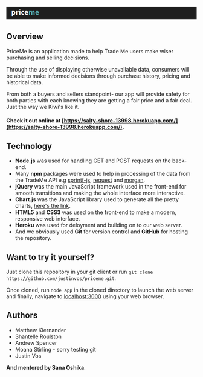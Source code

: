 ![priceme](priceme_banner.png)

## Overview

PriceMe is an application made to help Trade Me users make wiser purchasing and selling decisions.

Through the use of displaying otherwise unavailable data, consumers will be able to make informed decisions through purchase history, pricing and historical data.

From both a buyers and sellers standpoint- our app will provide safety for both parties with each knowing they are getting a fair price and a fair deal. Just the way we Kiwi's like it.

#### Check it out online at [https://salty-shore-13998.herokuapp.com/](https://salty-shore-13998.herokuapp.com/).

## Technology
- **Node.js** was used for handling GET and POST requests on the back-end.
- Many **npm** packages were used to help in processing of the data from the TradeMe API e.g [sprintf-js](https://www.npmjs.com/package/sprintf-js), [request](https://www.npmjs.com/package/request) and [morgan](https://www.npmjs.com/package/morgan).
- **jQuery** was the main JavaScript framework used in the front-end for smooth transitions and making the whole interface more interactive.
- **Chart.js** was the JavaScript library used to generate all the pretty charts, [here's the link](http://www.chartjs.org/).
- **HTML5** and **CSS3** was used on the front-end to make a modern, responsive web interface.
- **Heroku** was used for deloyment and building on to our web server.
- And we obviously used **Git** for version control and **GitHub** for hosting the repository.

## Want to try it yourself?

Just clone this repository in your git client or run ```git clone https://github.com/justinvos/priceme.git```.

Once cloned, run ```node app``` in the cloned directory to launch the web server and finally, navigate to [localhost:3000](localhost:3000) using your web browser.

## Authors
- Matthew Kiernander
- Shantelle Roulston
- Andrew Spencer
- Moana Stirling - sorry testing git
- Justin Vos

**And mentored by Sana Oshika**.
